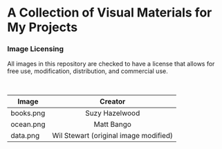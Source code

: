 # A Collection of Visual Materials for My Projects


### Image Licensing

All images in this repository are checked to have a license that allows for free use, modification, distribution, and commercial use. 
<br>


</br>

| Image       | Creator           | 
| ------------- |:-------------:| 
| books.png    | Suzy Hazelwood | 
| ocean.png    | Matt Bango |
| data.png    | Wil Stewart (original image modified) |
